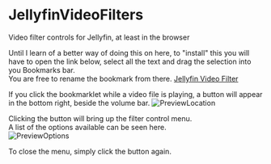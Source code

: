 # JellyfinVideoFilters
Video filter controls for Jellyfin, at least in the browser

Until I learn of a better way of doing this on here, to "install" this you will have to open the link below, select all the text and drag the selection into you Bookmarks bar.  
You are free to rename the bookmark from there.
[Jellyfin Video Filter](https://raw.githubusercontent.com/Jordy3D/JellyfinVideoFilters/main/jellyfinvideofilter.js)

If you click the bookmarklet while a video file is playing, a button will appear in the bottom right, beside the volume bar.
![PreviewLocation](https://i.imgur.com/RB2HbNw.png)

Clicking the button will bring up the filter control menu.  
A list of the options available can be seen here.  
![PreviewOptions](https://i.imgur.com/lU5VFCL.png)  

To close the menu, simply click the button again.
